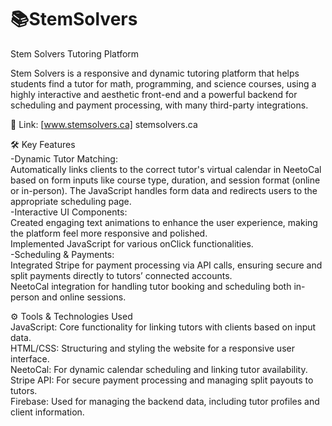 # 📚StemSolvers

Stem Solvers Tutoring Platform    

Stem Solvers is a responsive and dynamic tutoring platform that helps students find a tutor for math, programming, and science courses, using a highly interactive and aesthetic front-end and a powerful backend for scheduling and payment processing, with many third-party integrations.  

🔗 Link: [www.stemsolvers.ca] stemsolvers.ca

🛠️ Key Features  
-Dynamic Tutor Matching:      
Automatically links clients to the correct tutor's virtual calendar in NeetoCal based on form inputs like course type, duration, and session format (online or in-person).
The JavaScript handles form data and redirects users to the appropriate scheduling page.  
-Interactive UI Components:  
Created engaging text animations to enhance the user experience, making the platform feel more responsive and polished.  
Implemented JavaScript for various onClick functionalities.  
-Scheduling & Payments:  
Integrated Stripe for payment processing via API calls, ensuring secure and split payments directly to tutors’ connected accounts.  
NeetoCal integration for handling tutor booking and scheduling both in-person and online sessions.  

⚙️ Tools & Technologies Used    
JavaScript: Core functionality for linking tutors with clients based on input data.  
HTML/CSS: Structuring and styling the website for a responsive user interface.  
NeetoCal: For dynamic calendar scheduling and linking tutor availability.  
Stripe API: For secure payment processing and managing split payouts to tutors.  
Firebase: Used for managing the backend data, including tutor profiles and client information.  
